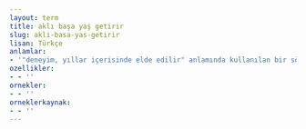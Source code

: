 ```yaml
---
layout: term
title: aklı başa yaş getirir
slug: akli-basa-yas-getirir
lisan: Türkçe
anlamlar:
- '"deneyim, yıllar içerisinde elde edilir" anlamında kullanılan bir söz'
ozellikler:
- - ''
ornekler:
- - ''
orneklerkaynak:
- - ''
---
```

